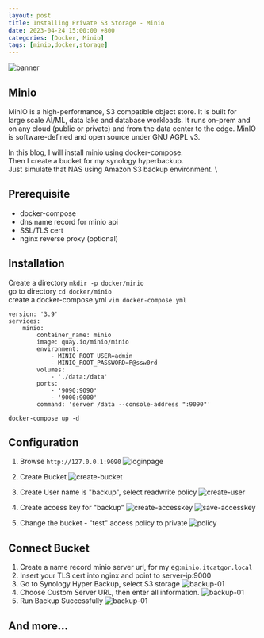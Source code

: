 ```yaml
---
layout: post
title: Installing Private S3 Storage - Minio
date: 2023-04-24 15:00:00 +800
categories: [Docker, Minio]
tags: [minio,docker,storage]
---
```


![banner](https://geekflare.com/wp-content/uploads/2020/10/minio-1200x385.jpg)

## Minio
MinIO is a high-performance, S3 compatible object store. It is built for \
large scale AI/ML, data lake and database workloads. It runs on-prem and \
on any cloud (public or private) and from the data center to the edge. MinIO \
is software-defined and open source under GNU AGPL v3.

In this blog, I will install minio using docker-compose. \
Then I create a bucket for my synology hyperbackup. \
Just simulate that NAS using Amazon S3 backup environment. \

## Prerequisite
- docker-compose
- dns name record for minio api 
- SSL/TLS cert
- nginx reverse proxy (optional)

## Installation
Create a directory `mkdir -p docker/minio` \
go to directory `cd docker/minio` \
create a docker-compose.yml `vim docker-compose.yml`
```
version: '3.9'
services:
    minio:
        container_name: minio
        image: quay.io/minio/minio
        environment:
            - MINIO_ROOT_USER=admin
            - MINIO_ROOT_PASSWORD=P@ssw0rd
        volumes:
            - './data:/data'
        ports:
            - '9090:9090'
            - '9000:9000'
        command: 'server /data --console-address ":9090"'
```
```
docker-compose up -d
```
## Configuration
1. Browse `http://127.0.0.1:9090`
![loginpage](/assets/img/minio-01.png)

2. Create Bucket
![create-bucket](/assets/img/minio-02.png)

3. Create User name is "backup", select readwrite policy
![create-user](/assets/img/minio-03.png)

4. Create access key for "backup"
![create-accesskey](/assets/img/minio-04.png)
![save-accesskey](/assets/img/minio-05.png)

5. Change the bucket - "test" access policy to private
![policy](/assets/img/minio-06.png)

## Connect Bucket
1. Create a name record minio server url, for my eg:`minio.itcatgor.local`
2. Insert your TLS cert into nginx and point to server-ip:9000 
3. Go to Synology Hyper Backup, select S3 storage
![backup-01](/assets/img/minio-07.png)
4. Choose Custom Server URL, then enter all information.
![backup-01](/assets/img/minio-08.png)
5. Run Backup Successfully
![backup-01](/assets/img/minio-09.png)

## And more...
